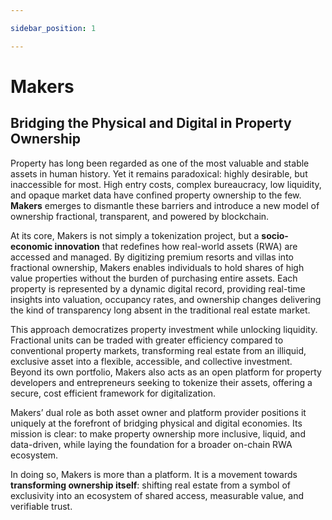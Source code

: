 ```yaml
---

sidebar_position: 1

---
```


  
# Makers

## Bridging the Physical and Digital in Property Ownership

Property has long been regarded as one of the most valuable and stable assets in human history. Yet it remains paradoxical: highly desirable, but inaccessible for most. High entry costs, complex bureaucracy, low liquidity, and opaque market data have confined property ownership to the few. **Makers** emerges to dismantle these barriers and introduce a new model of ownership fractional, transparent, and powered by blockchain.

At its core, Makers is not simply a tokenization project, but a **socio-economic innovation** that redefines how real-world assets (RWA) are accessed and managed. By digitizing premium resorts and villas into fractional ownership, Makers enables individuals to hold shares of high value properties without the burden of purchasing entire assets. Each property is represented by a dynamic digital record, providing real-time insights into valuation, occupancy rates, and ownership changes delivering the kind of transparency long absent in the traditional real estate market.

This approach democratizes property investment while unlocking liquidity. Fractional units can be traded with greater efficiency compared to conventional property markets, transforming real estate from an illiquid, exclusive asset into a flexible, accessible, and collective investment. Beyond its own portfolio, Makers also acts as an open platform for property developers and entrepreneurs seeking to tokenize their assets, offering a secure, cost efficient framework for digitalization.

Makers’ dual role as both asset owner and platform provider positions it uniquely at the forefront of bridging physical and digital economies. Its mission is clear: to make property ownership more inclusive, liquid, and data-driven, while laying the foundation for a broader on-chain RWA ecosystem.

In doing so, Makers is more than a platform. It is a movement towards **transforming ownership itself**: shifting real estate from a symbol of exclusivity into an ecosystem of shared access, measurable value, and verifiable trust.